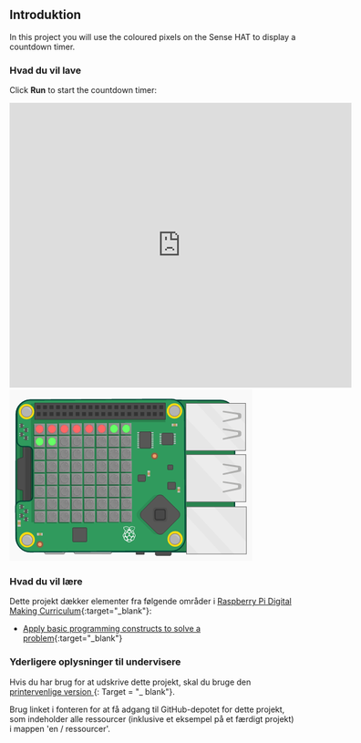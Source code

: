 ## Introduktion

In this project you will use the coloured pixels on the Sense HAT to display a countdown timer.

### Hvad du vil lave

Click **Run** to start the countdown timer:

<div class="trinket">
  <iframe src="https://trinket.io/embed/python/dfdfcc6814?outputOnly=true&start=result" width="600" height="500" frameborder="0" marginwidth="0" marginheight="0" allowfullscreen mark="crwd-mark">
</iframe> <img src="images/timer-final.png" />
</div>

### Hvad du vil lære

Dette projekt dækker elementer fra følgende områder i [Raspberry Pi Digital Making Curriculum](http://rpf.io/curriculum){:target="_blank"}:

+ [Apply basic programming constructs to solve a problem](https://www.raspberrypi.org/curriculum/programming/builder){:target="_blank"}

### Yderligere oplysninger til undervisere

Hvis du har brug for at udskrive dette projekt, skal du bruge den [ printervenlige version ](https://projects.raspberrypi.org/en/projects/countdown-timer/print) {: Target = "_ blank"}.

Brug linket i fonteren for at få adgang til GitHub-depotet for dette projekt, som indeholder alle ressourcer (inklusive et eksempel på et færdigt projekt) i mappen 'en / ressourcer'.